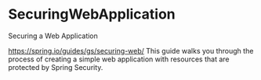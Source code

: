 # SecuringWebApplication
Securing a Web Application

https://spring.io/guides/gs/securing-web/
This guide walks you through the process of creating a simple web application with resources that are protected by Spring Security.
